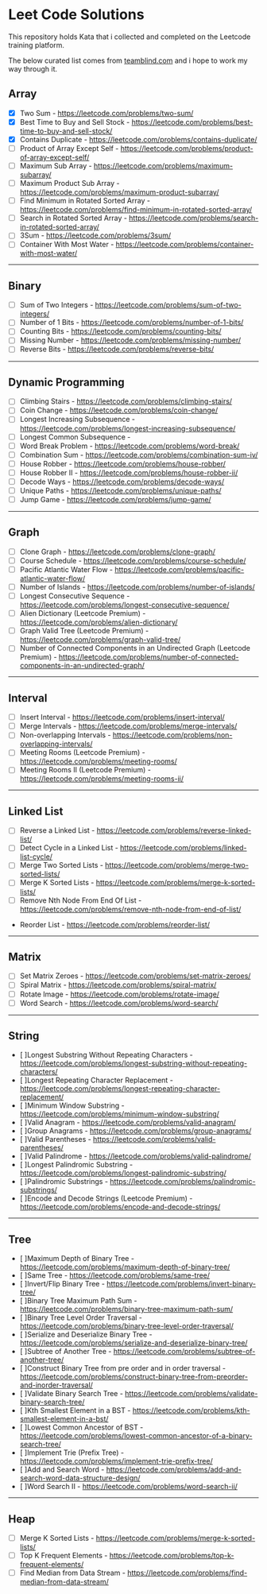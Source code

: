 # Leet Code Solutions

This repository holds Kata that i collected and completed on the Leetcode training platform.

The below curated list comes from [teamblind.com](https://www.teamblind.com/post/New-Year-Gift---Curated-List-of-Top-75-LeetCode-Questions-to-Save-Your-Time-OaM1orEU) and i hope to work my way through it.

## Array

- [x] Two Sum - https://leetcode.com/problems/two-sum/
- [x] Best Time to Buy and Sell Stock - https://leetcode.com/problems/best-time-to-buy-and-sell-stock/
- [x] Contains Duplicate - https://leetcode.com/problems/contains-duplicate/
- [ ] Product of Array Except Self - https://leetcode.com/problems/product-of-array-except-self/
- [ ] Maximum Sub Array - https://leetcode.com/problems/maximum-subarray/
- [ ] Maximum Product Sub Array - https://leetcode.com/problems/maximum-product-subarray/
- [ ] Find Minimum in Rotated Sorted Array - https://leetcode.com/problems/find-minimum-in-rotated-sorted-array/
- [ ] Search in Rotated Sorted Array - https://leetcode.com/problems/search-in-rotated-sorted-array/
- [ ] 3Sum - https://leetcode.com/problems/3sum/
- [ ] Container With Most Water - https://leetcode.com/problems/container-with-most-water/

---

## Binary

- [ ] Sum of Two Integers - https://leetcode.com/problems/sum-of-two-integers/
- [ ] Number of 1 Bits - https://leetcode.com/problems/number-of-1-bits/
- [ ] Counting Bits - https://leetcode.com/problems/counting-bits/
- [ ] Missing Number - https://leetcode.com/problems/missing-number/
- [ ] Reverse Bits - https://leetcode.com/problems/reverse-bits/

---

## Dynamic Programming

- [ ] Climbing Stairs - https://leetcode.com/problems/climbing-stairs/
- [ ] Coin Change - https://leetcode.com/problems/coin-change/
- [ ] Longest Increasing Subsequence - https://leetcode.com/problems/longest-increasing-subsequence/
- [ ] Longest Common Subsequence -
- [ ] Word Break Problem - https://leetcode.com/problems/word-break/
- [ ] Combination Sum - https://leetcode.com/problems/combination-sum-iv/
- [ ] House Robber - https://leetcode.com/problems/house-robber/
- [ ] House Robber II - https://leetcode.com/problems/house-robber-ii/
- [ ] Decode Ways - https://leetcode.com/problems/decode-ways/
- [ ] Unique Paths - https://leetcode.com/problems/unique-paths/
- [ ] Jump Game - https://leetcode.com/problems/jump-game/

---

## Graph

- [ ] Clone Graph - https://leetcode.com/problems/clone-graph/
- [ ] Course Schedule - https://leetcode.com/problems/course-schedule/
- [ ] Pacific Atlantic Water Flow - https://leetcode.com/problems/pacific-atlantic-water-flow/
- [ ] Number of Islands - https://leetcode.com/problems/number-of-islands/
- [ ] Longest Consecutive Sequence - https://leetcode.com/problems/longest-consecutive-sequence/
- [ ] Alien Dictionary (Leetcode Premium) - https://leetcode.com/problems/alien-dictionary/
- [ ] Graph Valid Tree (Leetcode Premium) - https://leetcode.com/problems/graph-valid-tree/
- [ ] Number of Connected Components in an Undirected Graph (Leetcode Premium) - https://leetcode.com/problems/number-of-connected-components-in-an-undirected-graph/

---

## Interval

- [ ] Insert Interval - https://leetcode.com/problems/insert-interval/
- [ ] Merge Intervals - https://leetcode.com/problems/merge-intervals/
- [ ] Non-overlapping Intervals - https://leetcode.com/problems/non-overlapping-intervals/
- [ ] Meeting Rooms (Leetcode Premium) - https://leetcode.com/problems/meeting-rooms/
- [ ] Meeting Rooms II (Leetcode Premium) - https://leetcode.com/problems/meeting-rooms-ii/

---

## Linked List

- [ ] Reverse a Linked List - https://leetcode.com/problems/reverse-linked-list/
- [ ] Detect Cycle in a Linked List - https://leetcode.com/problems/linked-list-cycle/
- [ ] Merge Two Sorted Lists - https://leetcode.com/problems/merge-two-sorted-lists/
- [ ] Merge K Sorted Lists - https://leetcode.com/problems/merge-k-sorted-lists/
- [ ] Remove Nth Node From End Of List - https://leetcode.com/problems/remove-nth-node-from-end-of-list/
- Reorder List - https://leetcode.com/problems/reorder-list/

---

## Matrix

- [ ] Set Matrix Zeroes - https://leetcode.com/problems/set-matrix-zeroes/
- [ ] Spiral Matrix - https://leetcode.com/problems/spiral-matrix/
- [ ] Rotate Image - https://leetcode.com/problems/rotate-image/
- [ ] Word Search - https://leetcode.com/problems/word-search/

---

## String

- [ ]Longest Substring Without Repeating Characters - https://leetcode.com/problems/longest-substring-without-repeating-characters/
- [ ]Longest Repeating Character Replacement - https://leetcode.com/problems/longest-repeating-character-replacement/
- [ ]Minimum Window Substring - https://leetcode.com/problems/minimum-window-substring/
- [ ]Valid Anagram - https://leetcode.com/problems/valid-anagram/
- [ ]Group Anagrams - https://leetcode.com/problems/group-anagrams/
- [ ]Valid Parentheses - https://leetcode.com/problems/valid-parentheses/
- [ ]Valid Palindrome - https://leetcode.com/problems/valid-palindrome/
- [ ]Longest Palindromic Substring - https://leetcode.com/problems/longest-palindromic-substring/
- [ ]Palindromic Substrings - https://leetcode.com/problems/palindromic-substrings/
- [ ]Encode and Decode Strings (Leetcode Premium) - https://leetcode.com/problems/encode-and-decode-strings/

---

## Tree

- [ ]Maximum Depth of Binary Tree - https://leetcode.com/problems/maximum-depth-of-binary-tree/
- [ ]Same Tree - https://leetcode.com/problems/same-tree/
- [ ]Invert/Flip Binary Tree - https://leetcode.com/problems/invert-binary-tree/
- [ ]Binary Tree Maximum Path Sum - https://leetcode.com/problems/binary-tree-maximum-path-sum/
- [ ]Binary Tree Level Order Traversal - https://leetcode.com/problems/binary-tree-level-order-traversal/
- [ ]Serialize and Deserialize Binary Tree - https://leetcode.com/problems/serialize-and-deserialize-binary-tree/
- [ ]Subtree of Another Tree - https://leetcode.com/problems/subtree-of-another-tree/
- [ ]Construct Binary Tree from pre order and in order traversal - https://leetcode.com/problems/construct-binary-tree-from-preorder-and-inorder-traversal/
- [ ]Validate Binary Search Tree - https://leetcode.com/problems/validate-binary-search-tree/
- [ ]Kth Smallest Element in a BST - https://leetcode.com/problems/kth-smallest-element-in-a-bst/
- [ ]Lowest Common Ancestor of BST - https://leetcode.com/problems/lowest-common-ancestor-of-a-binary-search-tree/
- [ ]Implement Trie (Prefix Tree) - https://leetcode.com/problems/implement-trie-prefix-tree/
- [ ]Add and Search Word - https://leetcode.com/problems/add-and-search-word-data-structure-design/
- [ ]Word Search II - https://leetcode.com/problems/word-search-ii/

---

## Heap

- [ ] Merge K Sorted Lists - https://leetcode.com/problems/merge-k-sorted-lists/
- [ ] Top K Frequent Elements - https://leetcode.com/problems/top-k-frequent-elements/
- [ ] Find Median from Data Stream - https://leetcode.com/problems/find-median-from-data-stream/
